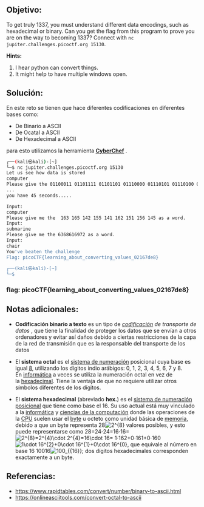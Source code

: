 ## Objetivo:
To get truly 1337, you must understand different data encodings, such as hexadecimal or binary. Can you get the flag from this program to prove you are on the way to becoming 1337? Connect with `nc jupiter.challenges.picoctf.org 15130`.

**Hints:** 
1. I hear python can convert things.
2. It might help to have multiple windows open.

## Solución:
En este reto se tienen que hace diferentes codificaciones en diferentes bases como:
- De Binario a ASCII
- De Ocatal a ASCII
- De Hexadecimal a ASCII

para esto utilizamos la herramienta  [**CyberChef**](https://gchq.github.io/CyberChef/) .

```bash
┌──(kali㉿kali)-[~]
└─$ nc jupiter.challenges.picoctf.org 15130
Let us see how data is stored
computer
Please give the 01100011 01101111 01101101 01110000 01110101 01110100 01100101 01110010 as a word.
...
you have 45 seconds.....

Input:
computer
Please give me the  163 165 142 155 141 162 151 156 145 as a word.
Input:
submarine
Please give me the 6368616972 as a word.
Input:
chair
You've beaten the challenge
Flag: picoCTF{learning_about_converting_values_02167de8}
                                                                                          
┌──(kali㉿kali)-[~]
└─$ 
```

### **flag:** picoCTF{learning_about_converting_values_02167de8}

## Notas adicionales:

- **Codificación binario a texto** es un tipo de _[codificación](https://es.wikipedia.org/wiki/Codificaci%C3%B3n_de_caracteres "Codificación de caracteres") de transporte de datos_ , que tiene la finalidad de proteger los datos que se envían a otros ordenadores y evitar así daños debido a ciertas restricciones de la capa de la red de transmisión que es la responsable del transporte de los datos

- El **sistema octal** es el [sistema de numeración](https://es.wikipedia.org/wiki/Sistema_de_numeraci%C3%B3n "Sistema de numeración") posicional cuya base es igual [8](https://es.wikipedia.org/wiki/Ocho "Ocho"), utilizando los dígitos indio arábigos: 0, 1, 2, 3, 4, 5, 6, 7 y 8. En [informática](https://es.wikipedia.org/wiki/Inform%C3%A1tica "Informática") a veces se utiliza la numeración octal en vez de la [hexadecimal](https://es.wikipedia.org/wiki/Sistema_hexadecimal "Sistema hexadecimal"). Tiene la ventaja de que no requiere utilizar otros símbolos diferentes de los dígitos.

- El **sistema hexadecimal** (abreviado **hex.**) es el [sistema de numeración posicional](https://es.wikipedia.org/wiki/Sistema_de_numeraci%C3%B3n_posicional "Sistema de numeración posicional") que tiene como base el 16. Su uso actual está muy vinculado a la [informática](https://es.wikipedia.org/wiki/Inform%C3%A1tica "Informática") y [ciencias de la computación](https://es.wikipedia.org/wiki/Ciencias_de_la_computaci%C3%B3n "Ciencias de la computación") donde las operaciones de la [CPU](https://es.wikipedia.org/wiki/Unidad_central_de_procesamiento "Unidad central de procesamiento") suelen usar el [byte](https://es.wikipedia.org/wiki/Byte "Byte") u octeto como unidad básica de [memoria](https://es.wikipedia.org/wiki/Memoria_(inform%C3%A1tica) "Memoria (informática)"), debido a que un byte representa 28![2^{8}](https://wikimedia.org/api/rest_v1/media/math/render/svg/b061b2d259bfa20a0ca0f7bb679f4cc366aacdd0) valores posibles, y esto puede representarse como 28=24⋅24=16⋅16=![2^{8}=2^{4}\cdot 2^{4}=16\cdot 16=](https://wikimedia.org/api/rest_v1/media/math/render/svg/b9ae0da27bb2a4fe27a014f2988966c6bfa43a6e) 1⋅162+0⋅161+0⋅160![1\cdot 16^{2}+0\cdot 16^{1}+0\cdot 16^{0}](https://wikimedia.org/api/rest_v1/media/math/render/svg/f795644bd7fc81bebfd138d3774ca7d95471d2a5), que equivale al número en base 16 10016![100_{{16}}](https://wikimedia.org/api/rest_v1/media/math/render/svg/3b7c8020769b29998537f4ec620a1783507525e5); dos dígitos hexadecimales corresponden exactamente a un byte.

## Referencias:
- https://www.rapidtables.com/convert/number/binary-to-ascii.html
- https://onlineasciitools.com/convert-octal-to-ascii